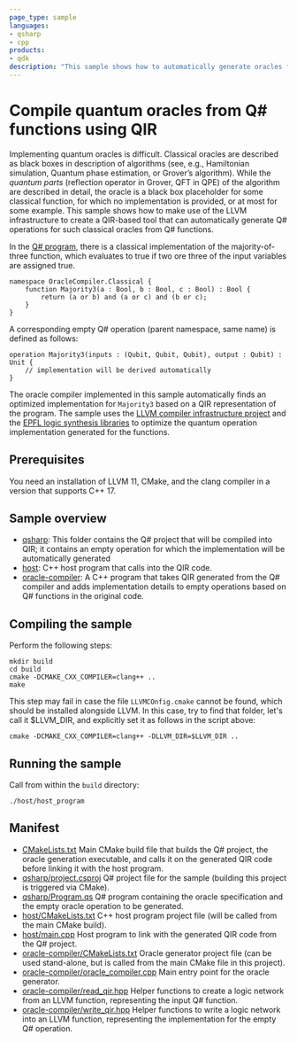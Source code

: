```yaml
---
page_type: sample
languages:
- qsharp
- cpp
products:
- qdk
description: "This sample shows how to automatically generate oracles from Boolean function specifications leveraging QIR"
---
```


# Compile quantum oracles from Q# functions using QIR

Implementing quantum oracles is difficult. Classical oracles are described as
black boxes in description of algorithms (see, e.g., Hamiltonian simulation,
Quantum phase estimation, or Grover’s algorithm). While the *quantum parts*
(reflection operator in Grover, QFT in QPE) of the algorithm are described in
detail, the oracle is a black box placeholder for some classical function, for
which no implementation is provided, or at most for some example. This sample
shows how to make use of the LLVM infrastructure to create a QIR-based tool that
can automatically generate Q# operations for such classical oracles from Q#
functions.

In the [Q# program](./qsharp/Program.qs), there is a classical implementation of
the majority-of-three function, which evaluates to true if two ore three of the
input variables are assigned true.

```qsharp
namespace OracleCompiler.Classical {
    function Majority3(a : Bool, b : Bool, c : Bool) : Bool {
        return (a or b) and (a or c) and (b or c);
    }
}
```

A corresponding empty Q# operation (parent namespace, same name) is defined as
follows:

```qsharp
operation Majority3(inputs : (Qubit, Qubit, Qubit), output : Qubit) : Unit {
    // implementation will be derived automatically
}
```

The oracle compiler implemented in this sample automatically finds an optimized
implementation for `Majority3` based on a QIR representation of the program. The
sample uses the [LLVM compiler infrastructure project](https://llvm.org/) and
the [EPFL logic synthesis libraries](https://github.com/lsils/lstools-showcase)
to optimize the quantum operation implementation generated for the functions.

## Prerequisites

You need an installation of LLVM 11, CMake, and the clang compiler in a version
that supports C++ 17.

## Sample overview

* [qsharp](./qsharp): This folder contains the Q# project that will be compiled
  into QIR; it contains an empty operation for which the implementation will be
  automatically generated
* [host](./host): C++ host program that calls into the QIR code.
* [oracle-compiler](./oracle-compiler): A C++ program that takes QIR generated
  from the Q# compiler and adds implementation details to empty operations based
  on Q# functions in the original code.

## Compiling the sample

Perform the following steps:

```shell
mkdir build
cd build
cmake -DCMAKE_CXX_COMPILER=clang++ ..
make
```

This step may fail in case the file `LLVMCOnfig.cmake` cannot be found, which
should be installed alongside LLVM.  In this case, try to find that folder,
let's call it $LLVM_DIR, and explicitly set it as follows in the script above:

```shell
cmake -DCMAKE_CXX_COMPILER=clang++ -DLLVM_DIR=$LLVM_DIR ..
```

## Running the sample

Call from within the `build` directory:

```
./host/host_program
```

## Manifest

- [CMakeLists.txt](CMakeLists.txt) Main CMake build file that builds the Q# project, the oracle generation executable, and calls it on the generated QIR code before linking it with the host program.
- [qsharp/project.csproj](qsharp/project.csproj) Q# project file for the sample (building this project is triggered via CMake).
- [qsharp/Program.qs](qsharp/Program.qs) Q# program containing the oracle specification and the empty oracle operation to be generated.
- [host/CMakeLists.txt](host/CMakeLists.txt) C++ host program project file (will be called from the main CMake build).
- [host/main.cpp](host/main.cpp) Host program to link with the generated QIR code from the Q# project.
- [oracle-compiler/CMakeLists.txt](oracle-compiler/CMakeLists.txt) Oracle generator project file (can be used stand-alone, but is called from the main CMake file in this project).
- [oracle-compiler/oracle_compiler.cpp](oracle-compiler/oracle_compiler.cpp) Main entry point for the oracle generator.
- [oracle-compiler/read_qir.hpp](oracle-compiler/read_qir.hpp) Helper functions to create a logic network from an LLVM function, representing the input Q# function.
- [oracle-compiler/write_qir.hpp](oracle-compiler/write_qir.hpp) Helper functions to write a logic network into an LLVM function, representing the implementation for the empty Q# operation.
